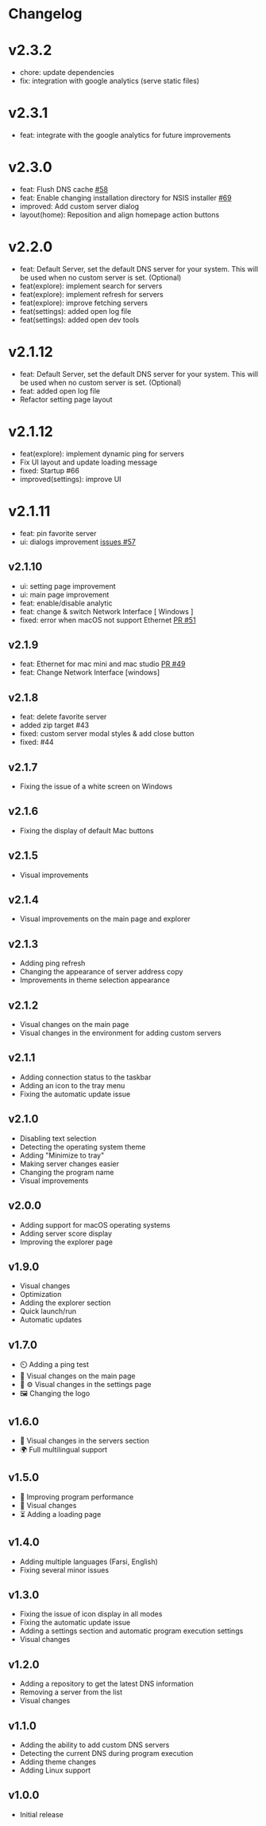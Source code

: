 # Changelog

# v2.3.2
- chore: update dependencies
- fix: integration with google analytics (serve static files)

# v2.3.1
- feat: integrate with the google analytics for future improvements

# v2.3.0

- feat: Flush DNS cache [#58](https://github.com/DnsChanger/dnsChanger-desktop/issues/58)
- feat: Enable changing installation directory for NSIS installer [#69](https://github.com/DnsChanger/dnsChanger-desktop/issues/69)
- improved: Add custom server dialog
- layout(home): Reposition and align homepage action buttons


# v2.2.0
- feat: Default Server, set the default DNS server for your system. This will be used when no custom server is set.
  (Optional)
- feat(explore): implement search for servers
- feat(explore): implement refresh for servers
- feat(explore): improve fetching servers
- feat(settings): added open log file
- feat(settings): added open dev tools


# v2.1.12

- feat: Default Server, set the default DNS server for your system. This will be used when no custom server is set.
  (Optional)
- feat: added open log file
- Refactor setting page layout

# v2.1.12

- feat(explore): implement dynamic ping for servers
- Fix UI layout and update loading message
- fixed: Startup #66
- improved(settings): improve UI

# v2.1.11

- feat: pin favorite server
- ui: dialogs improvement [issues #57](https://github.com/DnsChanger/dnsChanger-desktop/issues/57)

## v2.1.10

- ui: setting page improvement
- ui: main page improvement
- feat: enable/disable analytic
- feat: change & switch Network Interface [ Windows ]
- fixed: error when macOS not support Ethernet [PR #51](https://github.com/DnsChanger/dnsChanger-desktop/pull/51)

## v2.1.9

- feat: Ethernet for mac mini and mac studio [PR #49](https://github.com/DnsChanger/dnsChanger-desktop/pull/49)
- feat: Change Network Interface [windows]

## v2.1.8

- feat: delete favorite server
- added zip target #43
- fixed: custom server modal styles & add close button
- fixed: #44

## v2.1.7

- Fixing the issue of a white screen on Windows

## v2.1.6

- Fixing the display of default Mac buttons

## v2.1.5

- Visual improvements

## v2.1.4

- Visual improvements on the main page and explorer

## v2.1.3

- Adding ping refresh
- Changing the appearance of server address copy
- Improvements in theme selection appearance

## v2.1.2

- Visual changes on the main page
- Visual changes in the environment for adding custom servers

## v2.1.1

- Adding connection status to the taskbar
- Adding an icon to the tray menu
- Fixing the automatic update issue

## v2.1.0

- Disabling text selection
- Detecting the operating system theme
- Adding "Minimize to tray"
- Making server changes easier
- Changing the program name
- Visual improvements

## v2.0.0

- Adding support for macOS operating systems
- Adding server score display
- Improving the explorer page

## v1.9.0

- Visual changes
- Optimization
- Adding the explorer section
- Quick launch/run
- Automatic updates

## v1.7.0

- ⏲️ Adding a ping test
- 🎨 Visual changes on the main page
- 🎨 ⚙️ Visual changes in the settings page
- 🖼️ Changing the logo

## v1.6.0

- 🎨 Visual changes in the servers section
- 🌍 Full multilingual support

## v1.5.0

- 🧹 Improving program performance
- 🎨 Visual changes
- ⏳ Adding a loading page

## v1.4.0

- Adding multiple languages (Farsi, English)
- Fixing several minor issues

## v1.3.0

- Fixing the issue of icon display in all modes
- Fixing the automatic update issue
- Adding a settings section and automatic program execution settings
- Visual changes

## v1.2.0

- Adding a repository to get the latest DNS information
- Removing a server from the list
- Visual changes

## v1.1.0

- Adding the ability to add custom DNS servers
- Detecting the current DNS during program execution
- Adding theme changes
- Adding Linux support

## v1.0.0

- Initial release
